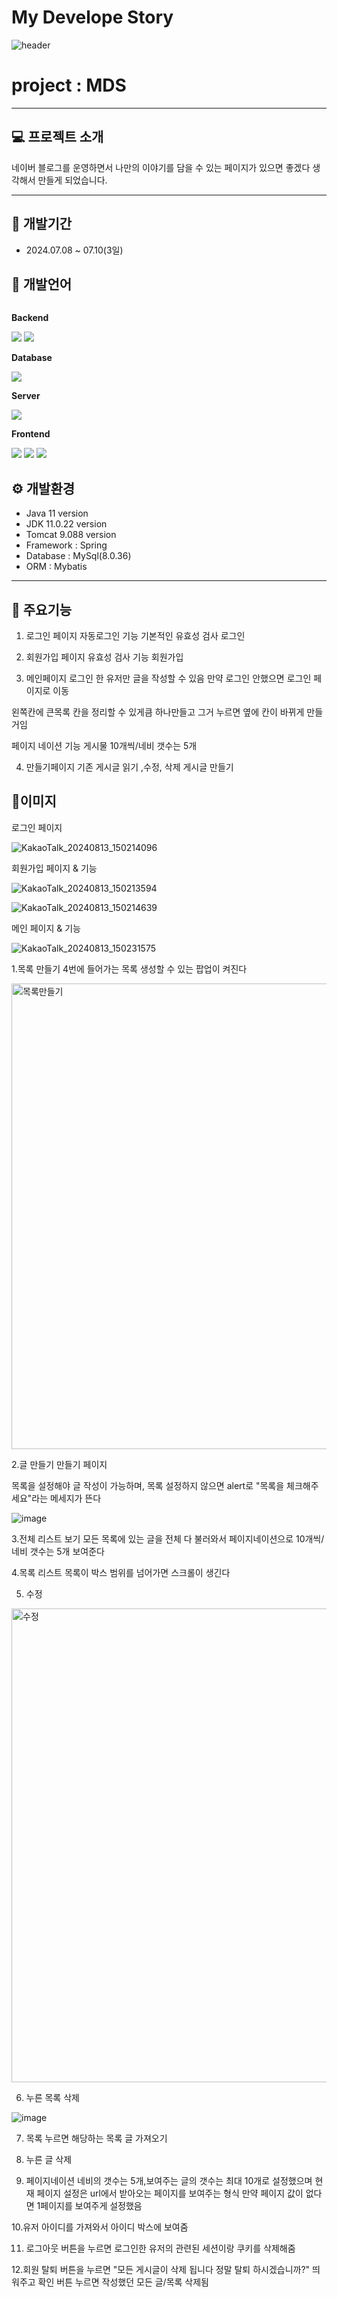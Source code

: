 # My Develope Story
![header](https://capsule-render.vercel.app/api?type=wave&color=auto&height=300&section=header&text=Hello&fontSize=90&animation=fadeIn&fontAlignY=38&desc=Dayoung's%20GitHub%20Profile&descAlignY=51&descAlign=62)


#  project : MDS
---
## 💻 프로젝트 소개
네이버 블로그를 운영하면서 나만의 이야기를 담을 수 있는 페이지가 있으면 좋겠다 생각해서 만들게 되었습니다.

---
## 📆 개발기간
+ 2024.07.08 ~ 07.10(3일) 

## 📝 개발언어
<div style="display:flex; flex-direction:column; align-items:flex-start;">
    <!-- Backend -->
    <p><strong>Backend</strong></p>
    <div>
        <img src="https://img.shields.io/badge/Java-007396?style=for-the-badge&logo=Java&logoColor=white"> 
        <img src="https://img.shields.io/badge/spring-6DB33F?style=for-the-badge&logo=spring&logoColor=white"> 
    </div>
    <!-- Database -->
    <p><strong>Database</strong></p>
    <div>
        <img src="https://img.shields.io/badge/mysql-4479A1?style=for-the-badge&logo=mysql&logoColor=white"> 
    </div>
    <!-- Server -->
    <p><strong>Server</strong></p>
    <div>
        <img src="https://img.shields.io/badge/apache tomcat-F8DC75?style=for-the-badge&logo=apachetomcat&logoColor=black">
    </div>
    <!-- Frontend -->
    <p><strong>Frontend</strong></p>
    <div>
        <img src="https://img.shields.io/badge/html5-E34F26?style=flat-square&logo=html5&logoColor=white"> 
        <img src="https://img.shields.io/badge/css-1572B6?style=flat-square&logo=css3&logoColor=white"> 
        <img src="https://img.shields.io/badge/javascript-F7DF1E?style=flat-square&logo=javascript&logoColor=black"> 
    </div>
</div>

## ⚙ 개발환경
+ Java 11 version
+ JDK 11.0.22 version
+ Tomcat 9.088 version
+ Framework : Spring
+ Database : MySql(8.0.36)
+ ORM : Mybatis
---
## 📌 주요기능
1. 로그인 페이지
자동로그인 기능
기본적인 유효성 검사
로그인

2. 회원가입 페이지
유효성 검사 기능
회원가입

3. 메인페이지
로그인 한 유저만 글을 작성할 수 있음
만약 로그인 안했으면 로그인 페이지로 이동

왼쪽칸에 큰목록 칸을 정리할 수 있게큼 하나만들고 그거 누르면 옆에 칸이 바뀌게 만들거임

페이지 네이션 기능 게시물 10개씩/네비 갯수는 5개 

4. 만들기페이지
기존 게시글 읽기 ,수정, 삭제
게시글 만들기

  

## 📎이미지

로그인 페이지

![KakaoTalk_20240813_150214096](https://github.com/user-attachments/assets/8dd9cfe4-c426-4c81-b1b4-b47a60433823)


회원가입 페이지 & 기능

![KakaoTalk_20240813_150213594](https://github.com/user-attachments/assets/8651df48-ea3f-497e-a8df-4a9bc2f22520)


![KakaoTalk_20240813_150214639](https://github.com/user-attachments/assets/c4640afc-18dd-4ffd-a95e-83041afec673)



메인 페이지 & 기능

![KakaoTalk_20240813_150231575](https://github.com/user-attachments/assets/e8880d54-5af8-43d4-b5c1-4fa9cbdbe9a0)

1.목록 만들기
  4번에 들어가는 목록 생성할 수 있는 팝업이 켜진다

<img width="745" alt="목록만들기" src="https://github.com/user-attachments/assets/24d51b9f-2270-4fce-bb4a-69a0b40e6117">

  
2.글 만들기
  만들기 페이지

 
 목록을 설정해야 글 작성이 가능하며, 목록 설정하지 않으면 alert로 "목록을 체크해주세요"라는 메세지가 뜬다

![image](https://github.com/user-attachments/assets/a1ba49cb-3e0f-4d09-8d1f-8955aabebf35)

3.전체 리스트 보기
  모든 목록에 있는 글을 전체 다 불러와서 페이지네이션으로 10개씩/네비 갯수는 5개 보여준다

4.목록 리스트
  목록이 박스 범위를 넘어가면 스크롤이 생긴다


5. 수정

 <img width="758" alt="수정" src="https://github.com/user-attachments/assets/af5f56a3-0312-4410-9ef1-8a4b93b85331">



6. 누른 목록 삭제

![image](https://github.com/user-attachments/assets/990d12d8-f6d0-4fb8-8f40-00125266ea31)


7. 목록 누르면 해당하는 목록 글 가져오기

8. 누른 글 삭제
   
9. 페이지네이션
  네비의 갯수는 5개,보여주는 글의 갯수는 최대 10개로 설정했으며 현재 페이지 설정은 url에서 받아오는 페이지를 보여주는 형식
  만약 페이지 값이 없다면 1페이지를 보여주게 설정했음

10.유저 아이디를 가져와서 아이디 박스에 보여줌

11. 로그아웃
    버튼을 누르면 로그인한 유저의 관련된 세션이랑 쿠키를 삭제해줌

12.회원 탈퇴
    버튼을 누르면 "모든 게시글이 삭제 됩니다 정말 탈퇴 하시겠습니까?" 띄워주고 확인 버튼 누르면 작성했던 모든 글/목록 삭제됨

